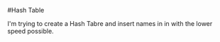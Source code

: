 #Hash Table

I'm trying to create a Hash Tabre and insert names in in with the lower speed possible.
